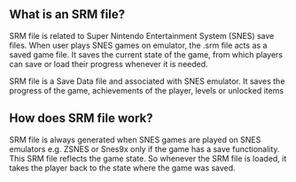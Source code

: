## What is an SRM file?

SRM file is related to Super Nintendo Entertainment System (SNES) save files. When user plays SNES games on emulator, the .srm file acts as a saved game file. It saves the current state of the game, from which players can save or load their progress whenever it is needed.

SRM file is a Save Data file and associated with SNES emulator. It saves the progress of the game, achievements of the player, levels or unlocked items

## How does SRM file work?

SRM file is always generated when SNES games are played on SNES emulators e.g. ZSNES or Snes9x only if the game has a save functionality. This SRM file reflects the game state. So whenever the SRM file is loaded, it takes the player back to the state where the game was saved.




